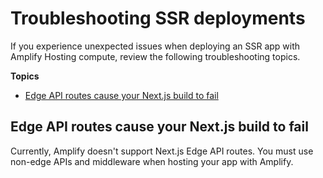 # Troubleshooting SSR deployments<a name="troubleshooting-ssr-deployment"></a>

If you experience unexpected issues when deploying an SSR app with Amplify Hosting compute, review the following troubleshooting topics\.

**Topics**
+ [Edge API routes cause your Next\.js build to fail](#nextjs-edge-API-route-not-supported)

## Edge API routes cause your Next\.js build to fail<a name="nextjs-edge-API-route-not-supported"></a>

Currently, Amplify doesn't support Next\.js Edge API routes\. You must use non\-edge APIs and middleware when hosting your app with Amplify\.